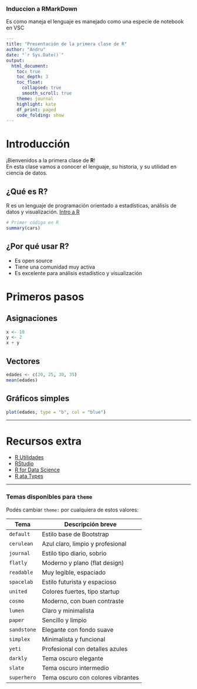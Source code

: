 ### Induccion a RMarkDown
Es como maneja el lenguaje es manejado como una especie de notebook en VSC

```yml
---
title: "Presentación de la primera clase de R"
author: "Andru"
date: "`r Sys.Date()`"
output: 
  html_document:
    toc: true
    toc_depth: 3
    toc_float: 
      collapsed: true
      smooth_scroll: true
    theme: journal
    highlight: kate
    df_print: paged
    code_folding: show
---
```

# Introducción

¡Bienvenidos a la primera clase de **R**!  
En esta clase vamos a conocer el lenguaje, su historia, y su utilidad en ciencia de datos.

## ¿Qué es R?

R es un lenguaje de programación orientado a estadísticas, análisis de datos y visualización.
[Intro a R](https://talently.tech/blog/programacion-en-r/)

```r
# Primer código en R
summary(cars)
````

## ¿Por qué usar R?

* Es open source
* Tiene una comunidad muy activa
* Es excelente para análisis estadístico y visualización

# Primeros pasos

## Asignaciones

```r
x <- 10
y <- 2
x + y
```

## Vectores

```r
edades <- c(20, 25, 30, 35)
mean(edades)
```

## Gráficos simples

```r
plot(edades, type = "b", col = "blue")
```

---

# Recursos extra
* [R Utilidades](https://libraryguides.mcgill.ca/c.php?g=699776&p=4968544)
* [RStudio](https://www.rstudio.com/)
* [R for Data Science](https://r4ds.had.co.nz/)
* [R ata Types](https://swcarpentry.github.io/r-novice-inflammation/13-supp-data-structures.html)

---

### Temas disponibles para `theme`

Podés cambiar `theme:` por cualquiera de estos valores:

| Tema         | Descripción breve                         |
|--------------|-------------------------------------------|
| `default`    | Estilo base de Bootstrap                  |
| `cerulean`   | Azul claro, limpio y profesional          |
| `journal`    | Estilo tipo diario, sobrio                |
| `flatly`     | Moderno y plano (flat design)             |
| `readable`   | Muy legible, espaciado                    |
| `spacelab`   | Estilo futurista y espacioso              |
| `united`     | Colores fuertes, tipo startup             |
| `cosmo`      | Moderno, con buen contraste               |
| `lumen`      | Claro y minimalista                       |
| `paper`      | Sencillo y limpio                         |
| `sandstone`  | Elegante con fondo suave                  |
| `simplex`    | Minimalista y funcional                   |
| `yeti`       | Profesional con detalles azules           |
| `darkly`     | Tema oscuro elegante                      |
| `slate`      | Tema oscuro intermedio                    |
| `superhero`  | Tema oscuro con colores vibrantes         |
